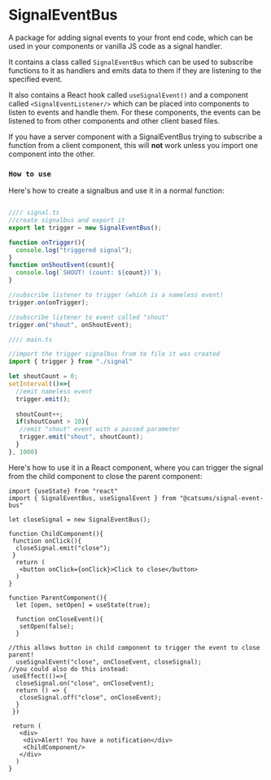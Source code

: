 # SignalEventBus

A package for adding signal events to your front end code, which can be used in your components or vanilla JS code as a signal handler.

It contains a class called `SignalEventBus` which can be used to subscribe functions to it as handlers and emits data to them if they are listening to the specified event.

It also contains a React hook called `useSignalEvent()` and a component called `<SignalEventListener/>` which can be placed into components to listen to events and handle them. For these components, the events can be listened to from other components and other client based files.

If you have a server component with a SignalEventBus trying to subscribe a function from a client component, this will **not** work unless you import one component into the other.



### `How to use`
Here's how to create a signalbus and use it in a normal function:

```ts

//// signal.ts
//create signalbus and export it
export let trigger = new SignalEventBus();

function onTrigger(){
  console.log("triggered signal");
}
function onShoutEvent(count){
  console.log(`SHOUT! (count: ${count})`);
}

//subscribe listener to trigger (which is a nameless event)
trigger.on(onTrigger);

//subscribe listener to event called "shout"
trigger.on("shout", onShoutEvent);

//// main.ts

//import the trigger signalbus from te file it was created
import { trigger } from "./signal"

let shoutCount = 0;
setInterval(()=>{
  //emit nameless event
  trigger.emit();
  
  shoutCount++;
  if(shoutCount > 10){
   //emit "shout" event with a passed parameter
   trigger.emit("shout", shoutCount);
  }
}, 1000)
```

Here's how to use it in a React component, where you can trigger the 
signal from the child component to close the parent component:

```tsx
import {useState} from "react"
import { SignalEventBus, useSignalEvent } from "@catsums/signal-event-bus"

let closeSignal = new SignalEventBus();

function ChildComponent(){
 function onClick(){
  closeSignal.emit("close");
 }
  return (
   <button onClick={onClick}>Click to close</button>
  )
}

function ParentComponent(){
  let [open, setOpen] = useState(true);

  function onCloseEvent(){
   setOpen(false);
  }

//this allows button in child component to trigger the event to close parent!
  useSignalEvent("close", onCloseEvent, closeSignal);
//you could also do this instead:
 useEffect(()=>{
  closeSignal.on("close", onCloseEvent);
  return () => {
   closeSignal.off("close", onCloseEvent);
  }
 })

 return (
   <div>
    <div>Alert! You have a notification</div>
    <ChildComponent/>
   </div>
  )
}

```